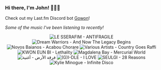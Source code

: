 ### Hi there, I'm John! 🏄🏻‍♂️

Check out my Last.fm Discord bot [Gowon](http://gowon.ca)!

_Some of the music I've been listening to recently!_


<!-- lastfm -->
<p align="center"><img src="https://lastfm.freetls.fastly.net/i/u/64s/47403415f97336603c88ea4c1062d4b1.jpg" title="LE SSERAFIM - ANTIFRAGILE"> <img src="https://lastfm.freetls.fastly.net/i/u/64s/970f37521dc8b708ab94ac930305037f.jpg" title="Dream Warriors - And Now The Legacy Begins"> <img src="https://lastfm.freetls.fastly.net/i/u/64s/04e10daff3151613e3245811c166b425.jpg" title="Novos Baianos - Acabou Chorare"> <img src="https://lastfm.freetls.fastly.net/i/u/64s/3cf4a5231677cdb349e2a93d1da37091.jpg" title="Various Artists - Country Goes Raffi"> <img src="https://lastfm.freetls.fastly.net/i/u/64s/1fcbcc7a3c7dad7c66c2b7111de53671.jpg" title="KWON EUN BI - Lethality"> <img src="https://lastfm.freetls.fastly.net/i/u/64s/c1b18f7dd5f2b262a96288bfa2330ad2.jpg" title="Magdalena Bay - Mercurial World"> <img src="https://lastfm.freetls.fastly.net/i/u/64s/d4eb306e1da91281814fea1b9544a7ee.jpg" title="فرقة الأرض - أغنية"> <img src="https://lastfm.freetls.fastly.net/i/u/64s/ced8a1277459a33a917e1989c6dc91fd.jpg" title="(G)I-DLE - I LOVE"> <img src="https://lastfm.freetls.fastly.net/i/u/64s/a3892e6075242643afe473aa7e9a6e24.jpg" title="SEULGI - 28 Reasons"> <img src="https://lastfm.freetls.fastly.net/i/u/64s/e415a1312b4c7e5f05e46c2a5db5fece.jpg" title="Kylie Minogue - Infinite Disco"> </p>
